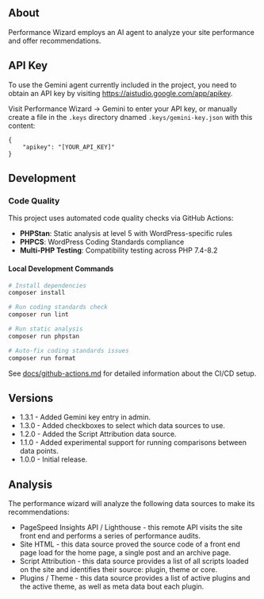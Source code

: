 ## About
Performance Wizard employs an AI agent to analyze your site performance and offer recommendations.

## API Key
To use the Gemini agent currently included in the project, you need to obtain an API key by visiting https://aistudio.google.com/app/apikey.

Visit Performance Wizard -> Gemini to enter your API key, or manually create a file in the `.keys` directory dnamed `.keys/gemini-key.json` with this content:

```
{
	"apikey": "[YOUR_API_KEY]"
}
```

## Development

### Code Quality
This project uses automated code quality checks via GitHub Actions:

- **PHPStan**: Static analysis at level 5 with WordPress-specific rules
- **PHPCS**: WordPress Coding Standards compliance
- **Multi-PHP Testing**: Compatibility testing across PHP 7.4-8.2

#### Local Development Commands
```bash
# Install dependencies
composer install

# Run coding standards check
composer run lint

# Run static analysis
composer run phpstan

# Auto-fix coding standards issues
composer run format
```

See [docs/github-actions.md](docs/github-actions.md) for detailed information about the CI/CD setup.

## Versions
* 1.3.1 - Added Gemini key entry in admin.
* 1.3.0 - Added checkboxes to select which data sources to use.
* 1.2.0 - Added the Script Attribution data source.
* 1.1.0 - Added experimental support for running comparisons between data points.
* 1.0.0 - Initial release.

## Analysis
The performance wizard will analyze the following data sources to make its recommendations:
* PageSpeed Insights API / Lighthouse - this remote API visits the site front end and performs a series of performance audits.
* Site HTML - this data source proved the source code of a front end page load for the home page, a single post and an archive page.
* Script Attribution - this data source provides a list of all scripts loaded on the site and identifies their source: plugin, theme or core.
* Plugins / Theme - this data source provides a list of active plugins and the active theme, as well as meta data bout each plugin.
